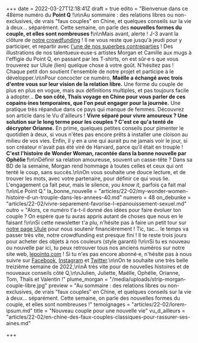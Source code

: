 +++
date = 2022-03-27T12:18:41Z
draft = true
edito = "Bienvenue dans ce 48ème numéro du **Point Q** !\n\nAu sommaire : des relations libres ou non-exclusives, de vrais \"faux couples\" en Chine, et quelques conseils sur la vie à deux... séparément. Cette semaine, on parle des **nouvelles formes du couple, et elles sont nombreuses !**\n\nMais avant, alerte ! J-3 avant la clôture de [notre crowdfunding](https://fr.ulule.com/le-point-q/) ! Il ne vous reste que jusqu'à jeudi pour y participer, et repartir avec [l'une de nos superbes contreparties](https://fr.ulule.com/le-point-q/#rewards/) ! Des illustrations de nos talentueux·euse⋅s artistes Morgan et Camille aux mugs à l'effigie du Point Q, en passant par les T-shirts, on est sûr·e·s que vous trouverez sur Ulule (lien) quelque chose à votre goût. N'hésitez pas ! Chaque petit don soutient l'ensemble de notre projet et participe à le développer.\n\nPour concocter ce numéro, **Maëlle a échangé avec trois d'entre vous sur leur vision de la relation libre.** Une forme du couple de plus en plus en vogue, mais aux définitions multiples, et pas toujours facile à adopter... **De son côté, Thaïs voyage en Chine pour vous parler de ces copains·ines temporaires, que l'on peut engager pour la journée.** Une pratique très répandue dans ce pays qui manque de femmes. Découvrez son article dans le Vu d'ailleurs ! **Vivre séparé pour vivre amoureux ? Une solution sur le long terme pour les couples ? C'est ce qu'a tenté de décrypter Orianne.** En prime, quelques petites conseils pour pimenter le quotidien à deux, si vous n'êtes pas encore prêts à installer une cloison au milieu de vos vies. Enfin, il y en a une qui aurait pu ne jamais voir le jour, si son créateur n'avait pas été viré de Harvard, parce qu'il était en trouple ! **C'est l'histoire de Wonder Woman, racontée dans la bonne nouvelle par Ophélie !**\n\nDéfinir sa relation amoureuse, souvent un casse-tête ? Dans sa BD de la semaine, Morgan rend hommage à toutes celles et ceux qui ont tenté le coup, sans succès.\n\nOn vous souhaite une douce lecture, et de trouver les mots, avec votre partenaire, pour définir ce qui vous lie. L'engagement ça fait peur, mais le silence, _you know it_, parfois ça fait mal !\n\nLe Point Q."
la_bonne_nouvelle = "articles/22-02/my-wonder-women-histoire-d-un-trouple-dans-les-annees-40.md"
numero = 48
on_debunke = "articles/22-02/vivre-separement-favorise-l-epanouissement-sexuel.md"
outro = "Alors, ce numéro t'a-t-il donné des idées pour faire évoluer ton couple ? On espère que tu  auras appris autant de choses que nous en le faisant !\n\nSi cette newsletter t'a plu, n'hésite pas à faire un petit tour sur [notre page Ulule](https://fr.ulule.com/le-point-q/) pour nous soutenir financièrement ! Tic, tac... le temps va passer très vite, notre crowdfunding est presque fini ! Il te reste trois jours pour acheter des objets à nos couleurs (style garanti) !\n\nSi tu es nouveau ou nouvelle par ici, tu peux retrouver tous nos anciens numéros sur notre site web, [lepointq.com](https://lepointq.com/) ! Si tu n'es pas encore abonné⋅e, n'hésite pas à nous suivre sur [Facebook](https://www.facebook.com/lepointq.news), [Instagram](https://www.instagram.com/lepoint.q/) et [Twitter](https://twitter.com/LePointQ).\n\nOn te souhaite une très belle treizième semaine de 2022,\n\nÀ très vite pour de nouvelles histoires et de nouveaux conseils côté Q,\n\nJulien, Juliette, Maëlle, Ophélie, Orianne, Tom, Thaïs et Valentin !"
plume_morgan = "/media/uploads/strip-morgan-couple-libre.jpg"
preview = "Au sommaire : des relations libres ou non-exclusives, de vrais \"faux couples\" en Chine, et quelques conseils sur la vie à deux... séparément. Cette semaine, on parle des nouvelles formes du couple, et elles sont nombreuses !"
temoignages = "articles/22-02/lorem-ipsum.md"
title = "Nouveau couple pour une nouvelle vie"
vu_d_ailleurs = "articles/22-02/en-chine-des-faux-couples-classiques-pour-rassurer-ses-aines.md"

+++
